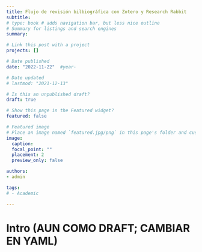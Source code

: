 ```yaml
---
title: Flujo de revisión bilbiográfica con Zotero y Research Rabbit
subtitle:
# type: book # adds navigation bar, but less nice outline
# Summary for listings and search engines
summary:

# Link this post with a project
projects: []

# Date published
date: "2022-11-22"  #year-

# Date updated
# lastmod: "2021-12-13"

# Is this an unpublished draft?
draft: true

# Show this page in the Featured widget?
featured: false

# Featured image
# Place an image named `featured.jpg/png` in this page's folder and customize its options here.
image:
  caption:
  focal_point: ""
  placement: 2
  preview_only: false

authors:
- admin

tags:
# - Academic

---
```


# Intro (AUN COMO DRAFT; CAMBIAR EN YAML)
